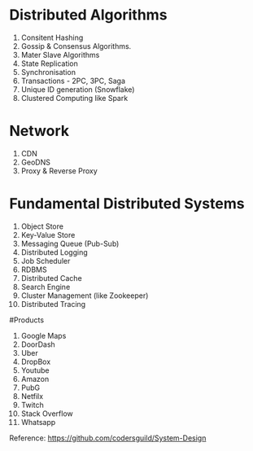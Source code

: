 # Distributed Algorithms
1. Consitent Hashing
2. Gossip & Consensus Algorithms.
3. Mater Slave Algorithms
4. State Replication
5. Synchronisation
6. Transactions - 2PC, 3PC, Saga
9. Unique ID generation (Snowflake)
10. Clustered Computing like Spark

# Network
1. CDN
2. GeoDNS
3. Proxy & Reverse Proxy

# Fundamental Distributed Systems
1. Object Store
2. Key-Value Store
3. Messaging Queue (Pub-Sub)
4. Distributed Logging
5. Job Scheduler
6. RDBMS
7. Distributed Cache
8. Search Engine
9. Cluster Management (like Zookeeper)
10. Distributed Tracing

#Products
1. Google Maps
2. DoorDash
3. Uber
4. DropBox
5. Youtube
6. Amazon
7. PubG
8. Netfilx
9. Twitch
10. Stack Overflow
11. Whatsapp

Reference: https://github.com/codersguild/System-Design
